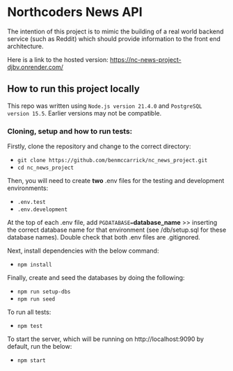 # Northcoders News API

The intention of this project is to mimic the building of a real world backend service (such as Reddit) which should provide information to the front end architecture.

Here is a link to the hosted version: https://nc-news-project-djbv.onrender.com/

## How to run this project locally

This repo was written using `Node.js version 21.4.0` and `PostgreSQL version 15.5`. Earlier versions may not be compatible.

### Cloning, setup and how to run tests:

Firstly, clone the repository and change to the correct directory:

- `git clone https://github.com/benmccarrick/nc_news_project.git`
- `cd nc_news_project`

Then, you will need to create **two** .env files for the testing and development environments:

- `.env.test`
- `.env.development`

At the top of each .env file, add `PGDATABASE=`**database_name** >> inserting the correct database name for that environment (see /db/setup.sql for these database names). Double check that both .env files are .gitignored.

Next, install dependencies with the below command:

- `npm install`

Finally, create and seed the databases by doing the following:

- `npm run setup-dbs`
- `npm run seed`

To run all tests:

- `npm test`

To start the server, which will be running on http://localhost:9090 by default, run the below:

- `npm start`


